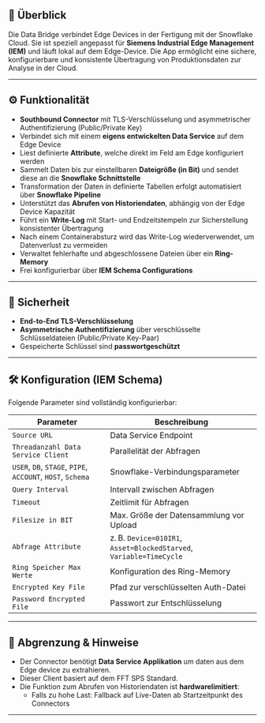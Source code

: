 

## 🔧 Überblick

Die Data Bridge verbindet Edge Devices in der Fertigung mit der Snowflake Cloud. Sie ist speziell angepasst für **Siemens Industrial Edge Management (IEM)** und läuft lokal auf dem Edge-Device. Die App ermöglicht eine sichere, konfigurierbare und konsistente Übertragung von Produktionsdaten zur Analyse in der Cloud.

---

## ⚙️ Funktionalität

- **Southbound Connector** mit TLS-Verschlüsselung und asymmetrischer Authentifizierung (Public/Private Key)
- Verbindet sich mit einem **eigens entwickelten Data Service** auf dem Edge Device
- Liest definierte **Attribute**, welche direkt im Feld am Edge konfiguriert werden
- Sammelt Daten bis zur einstellbaren **Dateigröße (in Bit)** und sendet diese an die **Snowflake Schnittstelle**
- Transformation der Daten in definierte Tabellen erfolgt automatisiert über **Snowflake Pipeline**
- Unterstützt das **Abrufen von Historiendaten**, abhängig von der Edge Device Kapazität
- Führt ein **Write-Log** mit Start- und Endzeitstempeln zur Sicherstellung konsistenter Übertragung
- Nach einem Containerabsturz wird das Write-Log wiederverwendet, um Datenverlust zu vermeiden
- Verwaltet fehlerhafte und abgeschlossene Dateien über ein **Ring-Memory**
- Frei konfigurierbar über **IEM Schema Configurations**

---

## 🔐 Sicherheit

- **End-to-End TLS-Verschlüsselung**
- **Asymmetrische Authentifizierung** über verschlüsselte Schlüsseldateien (Public/Private Key-Paar)
- Gespeicherte Schlüssel sind **passwortgeschützt**

---

## 🛠️ Konfiguration (IEM Schema)

Folgende Parameter sind vollständig konfigurierbar:

| Parameter                     | Beschreibung |
|------------------------------|--------------|
| `Source URL`                 | Data Service Endpoint |
| `Threadanzahl Data Service Client`    | Parallelität der Abfragen |
| `USER`, `DB`, `STAGE`, `PIPE`, `ACCOUNT`, `HOST`, `Schema` | Snowflake-Verbindungsparameter |
| `Query Interval`             | Intervall zwischen Abfragen |
| `Timeout`                    | Zeitlimit für Abfragen |
| `Filesize in BIT`            | Max. Größe der Datensammlung vor Upload |
| `Abfrage Attribute`          | z. B. `Device=010IR1`, `Asset=BlockedStarved`, `Variable=TimeCycle` |
| `Ring Speicher Max Werte`    | Konfiguration des Ring-Memory |
| `Encrypted Key File`         | Pfad zur verschlüsselten Auth-Datei |
| `Password Encrypted File`    | Passwort zur Entschlüsselung |

---

## 📌 Abgrenzung & Hinweise

- Der Connector benötigt  **Data Service Applikation** um daten aus dem Edge device zu extrahieren.
- Dieser Client basiert auf dem FFT SPS Standard.
- Die Funktion zum Abrufen von Historiendaten ist **hardwarelimitiert**:
  - Falls zu hohe Last: Fallback auf Live-Daten ab Startzeitpunkt des Connectors

---

